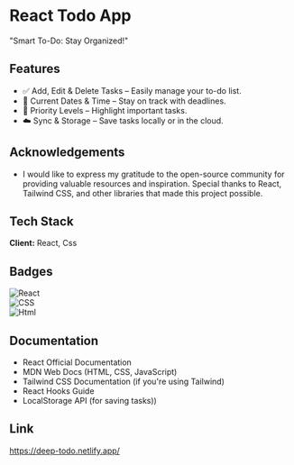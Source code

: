 
# React Todo App

"Smart To-Do: Stay Organized!"


## Features

- ✅ Add, Edit & Delete Tasks – Easily manage your to-do list.
- 📅 Current Dates & Time – Stay on track with deadlines.
- 📌 Priority Levels – Highlight important tasks.
- ☁️ Sync & Storage – Save tasks locally or in the cloud.




## Acknowledgements

 - I would like to express my gratitude to the open-source community for providing valuable resources and inspiration. Special thanks to React, Tailwind CSS, and other libraries that made this project possible.




## Tech Stack

**Client:**  React, Css



## Badges

![React](https://img.shields.io/badge/React-19-blue)  
![CSS](https://img.shields.io/badge/CSS-3-blue)  
![Html](https://img.shields.io/badge/Html-5-blue)  



## Documentation

- React Official Documentation
- MDN Web Docs (HTML, CSS, JavaScript)
- Tailwind CSS Documentation (if you're using Tailwind)
- React Hooks Guide
- LocalStorage API (for saving tasks))



## Link 

https://deep-todo.netlify.app/

